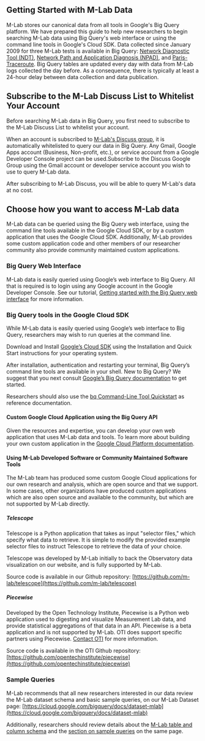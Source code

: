 ## Getting Started with M-Lab Data 

M-Lab stores our canonical data from all tools in Google's Big Query platform. We have prepared this guide to help new researchers to begin searching M-Lab data using Big Query's web interface or using the command line tools in Google's Cloud SDK. Data collected since January 2009 for three M-Lab tests is available in Big Query: [Network Diagnostic Tool (NDT)](https://console.developers.google.com/storage/browser/m-lab/ndt/), [Network Path and Application Diagnosis (NPAD)](https://console.developers.google.com/storage/browser/m-lab/npad/), and [Paris-Traceroute](https://console.developers.google.com/storage/browser/m-lab/paris-traceroute/). Big Query tables are updated every day with data from M-Lab logs collected the day before. As a consequence, there is typically at least a 24-hour delay between data collection and data publication.

## Subscribe to the M-Lab Discuss List to Whitelist Your Account

Before searching M-Lab data in Big Query, you first need to subscribe to the M-Lab Discuss List to whitelist your account.

When an account is subscribed to [M-Lab's Discuss group](https://groups.google.com/a/measurementlab.net/forum/#!forum/discuss), it is automatically whitelisted to query our data in Big Query. Any Gmail, Google Apps account (Business, Non-profit, etc.), or service account from a Google Developer Console project can be used.Subscribe to the Discuss Google Group using the Gmail account or developer service account you wish to use to query M-Lab data.   

After subscribing to M-Lab Discuss, you will be able to query M-Lab's data at no cost.

## Choose how you want to access M-Lab data

M-Lab data can be queried using the Big Query web interface, using the command line tools available in the Google Cloud SDK, or by a custom application that uses the Google Cloud SDK. Additionally, M-Lab provides some custom application code and other members of our researcher community also provide community maintained custom applications.

### Big Query Web Interface

M-Lab data is easily queried using Google’s web interface to Big Query. All that is required is to login using any Google account in the Google Developer Console. See our tutorial, [Getting started with the Big Query web interface](#) for more information.

### Big Query tools in the Google Cloud SDK

While M-Lab data is easily queried using Google’s web interface to Big Query, researchers may wish to run queries at the command line.

Download and Install [Google’s Cloud SDK](https://cloud.google.com/sdk/) using the Installation and Quick Start instructions for your operating system. 

After installation, authentication and restarting your terminal, Big Query’s command line tools are available in your shell. New to Big Query? We suggest that you next  consult [Google’s Big Query documentation](https://cloud.google.com/bigquery/what-is-bigquery) to get started.

Researchers should also use the [bq Command-Line Tool Quickstart](https://cloud.google.com/bigquery/bq-command-line-tool-quickstart) as reference documentation. 

#### Custom Google Cloud Application using the Big Query API

Given the resources and expertise, you can develop your own web application that uses M-Lab data and tools. To learn more about building your own custom application in the [Google Cloud Platform documentation](https://cloud.google.com/docs/).

#### Using M-Lab Developed Software or Community Maintained Software Tools

The M-Lab team has produced some custom Google Cloud applications for our own research and analysis, which are open source and that we support.  In some cases, other organizations have produced custom applications which are also open source and available to the community, but which are not supported by M-Lab directly. 

##### Telescope

Telescope is a Python application that takes as input "selector files," which specify what data to retrieve. It is simple to modify the provided example selector files to instruct Telescope to retrieve the data of your choice. 

Telescope was developed by M-Lab initially to back the Observatory data visualization on our website, and is fully supported by M-Lab.

Source code is available in our Github repository: [https://github.com/m-lab/telescope](https://github.com/m-lab/telescope) 

##### Piecewise

Developed by the Open Technology Institute, Piecewise is a Python web application used to digesting and visualize Measurement Lab data, and provide statistical aggregations of that data in an API. Piecewise is a beta application and is not supported by M-Lab. OTI does support specific partners using Piecewise. [Contact OTI](mailto:support@opentechinstitute.org) for more information.

Source code is available in the OTI Github repository: [https://github.com/opentechinstitute/piecewise](https://github.com/opentechinstitute/piecewise)
 
### Sample Queries

M-Lab recommends that all new researchers interested in our data review the M-Lab dataset schema and basic sample queries, on our M-Lab Dataset page: [https://cloud.google.com/bigquery/docs/dataset-mlab](https://cloud.google.com/bigquery/docs/dataset-mlab)

Additionally, researchers should review details about the [M-Lab table and column schema](https://github.com/m-lab/mlab-wikis/blob/master/BigQueryMLabDataset.md) and the [section on sample queries](https://github.com/m-lab/mlab-wikis/blob/master/BigQueryMLabDataset.md#sample-queries--basic-statistics-about-the-ndt-and-npad-user-population) on the same page. 

